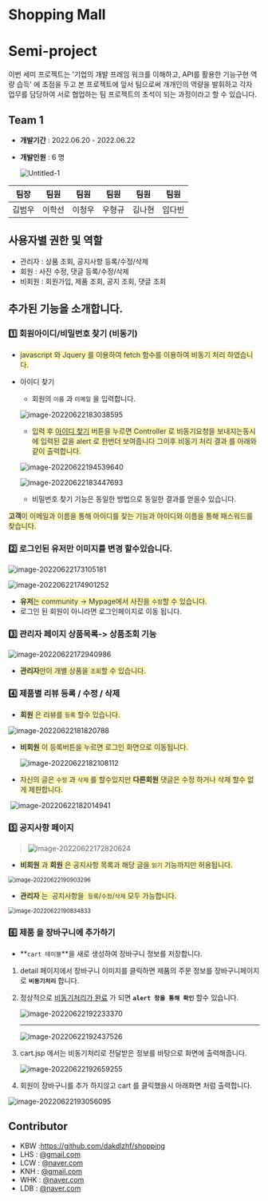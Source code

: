 # Shopping Mall

# Semi-project

이번 세미 프로젝트는  '기업의 개발 프레임 워크를 이해하고, API를 활용한 기능구현 역량 습득' 에 초점을 두고 본 프로젝트에 앞서 팀으로써 개개인의 역량을 발휘하고 각자 업무를 담당하여 서로 협업하는 팀 프로젝트의 초석이 되는 과정이라고 할 수 있습니다.





## Team 1

- **개발기간** :  2022.06.20 - 2022.06.22

- **개발인원** :  6 명

  

  ![Untitled-1](https://user-images.githubusercontent.com/101780699/174955026-3f5c32d2-83e5-47b1-b67e-6e37cd34eeea.jpg)

| 팀장   | 팀원   | 팀원   | 팀원   | 팀원   | 팀원   |
| ------ | ------ | ------ | ------ | ------ | ------ |
| 김범우 | 이학선 | 이청우 | 우형규 | 김나현 | 임다빈 |







## 사용자별 권한 및 역할

- 관리자 : 상품 조회, 공지사항 등록/수정/삭제
- 회원  : 사진 수정, 댓글 등록/수정/삭제
- 비회원     : 회원가입, 제품 조회, 공지 조회, 댓글 조회







## 추가된 기능을 소개합니다.



### :one: 회원아이디/비밀번호 찾기 (비동기)

* <span style="color: #2D3748; background-color:#fff5b1;"> javascript 와 Jquery 를 이용하여 fetch 함수를 이용하여 비동기 처리 하였습니다.</span>

* 아이디 찾기

  *  회원의 `이름` 과 `이메일` 을 입력합니다.

    ![image-20220622183038595](https://user-images.githubusercontent.com/80139780/175011940-7bb873ba-cb7e-4dc2-9d10-217eec689e54.png)

  * <span style="color: #2D3748; background-color:#fff5b1;"> 입력 후 <u>아이디 찾기</u> 버튼을 누르면 Controller 로 비동기요청을 보내지는동시에 입력된 값을 alert 로 한번더 보여줍니다 그이후 비동기 처리 결과 를 아래와 같이 출력합니다.</span>

  ![image-20220622194539640](https://user-images.githubusercontent.com/80139780/175011672-6731e2bc-e6f0-4e49-9c34-fe9bf754c001.png)

  

  ![image-20220622183447693](https://user-images.githubusercontent.com/80139780/175012115-7c9799ab-1569-4edc-86a0-697cdb941051.png)

  * 비밀번호 찾기 기능은 동일한 방법으로 동일한 결과를 얻을수 있습니다.





<span style="color: #2D3748; background-color:#fff5b1;"> **고객**이 이메일과 이름을 통해 아이디를 찾는 기능과 아이디와 이름을 통해 패스워드를 찾습니다.</span>






### :two:  로그인된 유저만 이미지를 변경 할수있습니다.

![image-20220622173105181](https://user-images.githubusercontent.com/80139780/175012272-50eaaec3-595c-48ae-b1f6-e7833c94db98.png)

![image-20220622174901252](https://user-images.githubusercontent.com/80139780/175012398-38bb461c-a774-4324-93bc-1274010b2205.png)



* <span style="color: #2D3748; background-color:#fff5b1;"> **유저**는 community -> Mypage에서 사진을 `수정`할 수 있습니다.</span>
* 로그인 된 회원이 아니라면 로그인페이지로 이동 됩니다.




### :three:  관리자 페이지 상품목록-> 상품조회 기능

![image-20220622172940986](https://user-images.githubusercontent.com/80139780/175012564-35a19567-66ee-4a2f-8ac9-41c15912722b.png)



* <span style="color: #2D3748; background-color:#fff5b1;"> **관리자**만이 개별 상품을 `조회`할 수 있습니다.</span>





### :four: 제품별  리뷰 등록 / 수정 / 삭제  



* <span style="color: #2D3748; background-color:#fff5b1;"> **회원** 은 리뷰를 `등록` 할수 있습니다.</span>

![image-20220622181820788](https://user-images.githubusercontent.com/80139780/175012673-5f7362b6-5b54-4e80-9493-0f577d37936e.png)



* <span style="color: #2D3748; background-color:#fff5b1;"> **비회원** 이 등록버튼을 누르면 로그인 화면으로 이동됩니다.</span>

  ![image-20220622182108112](../../AppData/Roaming/Typora/typora-user-images/image-20220622182108112.png)



* <span style="color: #2D3748; background-color:#fff5b1;"> 자신의 글은 `수정` 과 `삭제` 를 할수있지만 **다른회원** 댓글은 수정 하거나 삭제 할수 없게 제한합니다.</span>

​	![image-20220622182014941](../../AppData/Roaming/Typora/typora-user-images/image-20220622182014941.png)



###  :five: 공지사항 페이지    

>![image-20220622172820624](../../AppData/Roaming/Typora/typora-user-images/image-20220622172820624.png)



* <span style="color: #2D3748; background-color:#fff5b1;">**비회원** 과 **회원** 은 공지사항 목록과 해당 글을 `읽기` 기능까지만 허용됩니다.</span>

<img src="../../AppData/Roaming/Typora/typora-user-images/image-20220622190903296.png" alt="image-20220622190903296" style="zoom:80%;" />

* <span style="color: #2D3748; background-color:#fff5b1;"> **관리자** 는  공지사항을  `등록`/`수정`/`삭제` 모두 가능합니다.</span>

<img src="../../AppData/Roaming/Typora/typora-user-images/image-20220622190834833.png" alt="image-20220622190834833" style="zoom:80%;" />

### :six: 제품 을 장바구니에 추가하기

* **`cart 테이블`**을 새로 생성하여 장바구니 정보를 저장합니다.

1) detail 페이지에서 장바구니 이미지를 클릭하면 제품의 주문 정보를  장바구니페이지로 **`비동기처리`** 합니다.

2) 정상적으로 <u>비동기처리가 완료</u> 가 되면 **`alert 창을 통해 확인`** 할수 있습니다.

   ![image-20220622192233370](../../AppData/Roaming/Typora/typora-user-images/image-20220622192233370.png)

   ***

   ![image-20220622192437526](../../AppData/Roaming/Typora/typora-user-images/image-20220622192437526.png)

3) cart.jsp 에서는 비동기처리로 전달받은 정보를 바탕으로 화면에 출력해줍니다.

   

   ![image-20220622192659255](../../AppData/Roaming/Typora/typora-user-images/image-20220622192659255.png)

   

4) 회원이 장바구니를 추가 하지않고 cart 를 클릭했을시 아래화면 처럼 출력합니다.

![image-20220622193056095](../../AppData/Roaming/Typora/typora-user-images/image-20220622193056095.png)






## Contributor

- KBW :https://github.com/dakdlzhf/shopping
- LHS  : [@gmail.com](mailto:@gmail.com)
- LCW : [@naver.com](mailto:@naver.com)
- KNH : [@gmail.com](mailto:@gmail.com)
- WHK : [@naver.com](mailto:@naver.com)
- LDB : [@naver.com](mailto:@naver.com)

